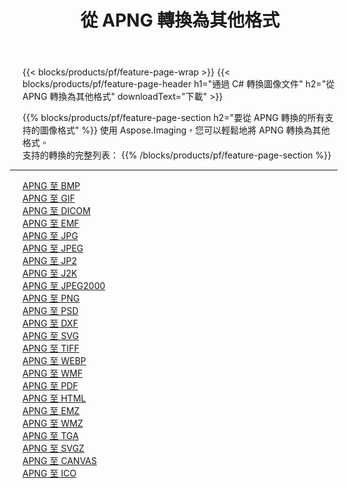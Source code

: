 ﻿---
title: 從 APNG 轉換為其他格式 
weight: 3920
url: /zh-hant/java/conversion/from/apng 
lang: zh-hant
langdirlevel: 2
locales: zh-hans,ja,it,ru,de,es,fr,nl,id,lt,pl,pt,vi,tr,ko,zh-hant,ar,hi,th,sv,cs,uk,he
description: 使用 Aspose.Imaging，您可以輕鬆地將 APNG 轉換為其他格式
---

{{< blocks/products/pf/feature-page-wrap >}}
{{< blocks/products/pf/feature-page-header h1="通過 C# 轉換圖像文件" h2="從 APNG 轉換為其他格式" downloadText="下載" >}}


{{% blocks/products/pf/feature-page-section  h2="要從 APNG 轉換的所有支持的圖像格式" %}}
使用 Aspose.Imaging，您可以輕鬆地將 APNG 轉換為其他格式。
<br/>
支持的轉換的完整列表：
{{% /blocks/products/pf/feature-page-section %}}
<div class="container-fluid productfamilypage bg-gray">
    <div class="convertypes bg-gray agp-content section">
        <div class="container">
		<hr style="margin-left:-20px;"/>
		<div class="row other-converters">
		    <div class='col-md-2 other-converter remove-lp remove-rp'><a href="/imaging/zh-hant/java/conversion/apng-to-bmp" >APNG 至 BMP</a></div><div class='col-md-2 other-converter remove-lp remove-rp'><a href="/imaging/zh-hant/java/conversion/apng-to-gif" >APNG 至 GIF</a></div><div class='col-md-2 other-converter remove-lp remove-rp'><a href="/imaging/zh-hant/java/conversion/apng-to-dicom" >APNG 至 DICOM</a></div><div class='col-md-2 other-converter remove-lp remove-rp'><a href="/imaging/zh-hant/java/conversion/apng-to-emf" >APNG 至 EMF</a></div><div class='col-md-2 other-converter remove-lp remove-rp'><a href="/imaging/zh-hant/java/conversion/apng-to-jpg" >APNG 至 JPG</a></div><div class='col-md-2 other-converter remove-lp remove-rp'><a href="/imaging/zh-hant/java/conversion/apng-to-jpeg" >APNG 至 JPEG</a></div><div class='col-md-2 other-converter remove-lp remove-rp'><a href="/imaging/zh-hant/java/conversion/apng-to-jp2" >APNG 至 JP2</a></div><div class='col-md-2 other-converter remove-lp remove-rp'><a href="/imaging/zh-hant/java/conversion/apng-to-j2k" >APNG 至 J2K</a></div><div class='col-md-2 other-converter remove-lp remove-rp'><a href="/imaging/zh-hant/java/conversion/apng-to-jpeg2000" >APNG 至 JPEG2000</a></div><div class='col-md-2 other-converter remove-lp remove-rp'><a href="/imaging/zh-hant/java/conversion/apng-to-png" >APNG 至 PNG</a></div><div class='col-md-2 other-converter remove-lp remove-rp'><a href="/imaging/zh-hant/java/conversion/apng-to-psd" >APNG 至 PSD</a></div><div class='col-md-2 other-converter remove-lp remove-rp'><a href="/imaging/zh-hant/java/conversion/apng-to-dxf" >APNG 至 DXF</a></div><div class='col-md-2 other-converter remove-lp remove-rp'><a href="/imaging/zh-hant/java/conversion/apng-to-svg" >APNG 至 SVG</a></div><div class='col-md-2 other-converter remove-lp remove-rp'><a href="/imaging/zh-hant/java/conversion/apng-to-tiff" >APNG 至 TIFF</a></div><div class='col-md-2 other-converter remove-lp remove-rp'><a href="/imaging/zh-hant/java/conversion/apng-to-webp" >APNG 至 WEBP</a></div><div class='col-md-2 other-converter remove-lp remove-rp'><a href="/imaging/zh-hant/java/conversion/apng-to-wmf" >APNG 至 WMF</a></div><div class='col-md-2 other-converter remove-lp remove-rp'><a href="/imaging/zh-hant/java/conversion/apng-to-pdf" >APNG 至 PDF</a></div><div class='col-md-2 other-converter remove-lp remove-rp'><a href="/imaging/zh-hant/java/conversion/apng-to-html" >APNG 至 HTML</a></div><div class='col-md-2 other-converter remove-lp remove-rp'><a href="/imaging/zh-hant/java/conversion/apng-to-emz" >APNG 至 EMZ</a></div><div class='col-md-2 other-converter remove-lp remove-rp'><a href="/imaging/zh-hant/java/conversion/apng-to-wmz" >APNG 至 WMZ</a></div><div class='col-md-2 other-converter remove-lp remove-rp'><a href="/imaging/zh-hant/java/conversion/apng-to-tga" >APNG 至 TGA</a></div><div class='col-md-2 other-converter remove-lp remove-rp'><a href="/imaging/zh-hant/java/conversion/apng-to-svgz" >APNG 至 SVGZ</a></div><div class='col-md-2 other-converter remove-lp remove-rp'><a href="/imaging/zh-hant/java/conversion/apng-to-canvas" >APNG 至 CANVAS</a></div><div class='col-md-2 other-converter remove-lp remove-rp'><a href="/imaging/zh-hant/java/conversion/apng-to-ico" >APNG 至 ICO</a></div>
                </div>
        </div>
    </div>
</div>
<br/>

